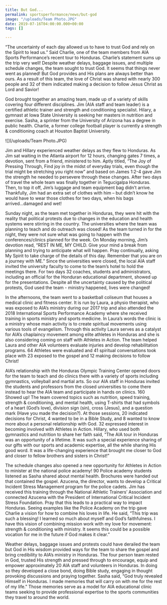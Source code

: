 ```yaml
---
title: But God...
permalink: sportsperformance/news/but-god
image: "/uploads/Team Photo.JPG"
date: 2019-07-16T04:00:00.000+00:00
tags: []

---
```

“The uncertainty of each day allowed us to have to trust God and rely on the Spirit to lead us.” Said Charlie, one of the team members from AIA Sports Performance’s recent tour to Honduras. Charlie’s statement sums up the trip very well! Despite weather delays, baggage issues, and multiple schedule changes, the team sought to trust God. It seems that things never went as planned! But God provides and His plans are always better than ours. As a result of this team, the love of Christ was shared with nearly 300 people and 32 of them indicated making a decision to follow Jesus Christ as Lord and Savior!

God brought together an amazing team, made up of a variety of skills covering four different disciplines. Jim (AIA staff and team leader) is a certified athletic trainer and strength and conditioning specialist. Hilary, a gymnast at Iowa State University is seeking her masters in nutrition and exercise. Sasha, a sprinter from the University of Arizona has a degree in public health. Charlie, a former college football player is currently a strength & conditioning coach at Houston Baptist University.

![](/uploads/Team Photo.JPG)

Jim and Hillary experienced weather delays as they flew to Honduras. As Jim sat waiting in the Atlanta airport for 12 hours, changing gates 7 times, a devotion, sent from a friend, ministered to him. Aptly titled, “The Joy of Pressing Through, Find joy in the midst of everyday trials, even though the trial might be stretching you right now” and based on James 1:2-4 gave Jim the strength he needed to persevere through these changes. After two days of travel the whole team was finally together in Tegucigalpa Honduras. Then, to top it off, Jim’s luggage and team equipment bag didn’t arrive. Thankfully, Jim had an extra set of clothes with him – but didn’t know he would have to wear those clothes for two days, when his bags arrived...damaged and wet!

Sunday night, as the team met together in Honduras, they were hit with the reality that political protests due to changes in the education and health systems were stirring in the country. The universities where the team was planning to teach and do outreach was closed! As the team turned in for the night, they were not sure what was going to happen with the conferences/clinics planned for the week. On Monday morning, Jim’s devotion read, “REST IN ME, MY CHILD. Give your mind a break from planning and trying to anticipate what will happen. Pray continually, asking My Spirit to take charge of the details of this day. Remember that you are on a journey with ME.” Since the universities were closed, the local AIA staff invited the university faculty to come to the team’s hotel to hold the meetings there. For two days 32 coaches, students and administrators, including an official for the Honduran educational department, showed up for the presentations. Despite all the uncertainty caused by the political protests, God used the team - ministry happened, lives were changed!

In the afternoons, the team went to a basketball coliseum that houses a medical clinic and fitness center. It is run by Laura, a physio therapist, who was exposed to AIA’s ministry during our 2017 trip and also attended the 2018 International Sports Performance Academy where she received training in sports ministry and sports medicine. In Laura’s words the clinic is a ministry whose main activity is to create spiritual movements using various tools of evangelism. Through this activity Laura serves as a catalyst for AIA’s chaplaincy movement among elite athletes in Honduras and she is also considering coming on staff with Athletes in Action. The team helped Laura and other AIA volunteers evaluate injuries and develop rehabilitation programs. 64 Athletes were evaluated and 41 spiritual conversations took place with 23 exposed to the gospel and 12 making decisions to follow Christ!

AIA’s relationship with the Honduras Olympic Training Center opened doors for the team to teach and do clinics there with a variety of sports including gymnastics, volleyball and martial arts. So our AIA staff in Honduras invited the students and professors from the closed universities to come there instead to hear the AIA team and participate in hands on clinics. 160 Showed up! The team covered topics such as nutrition, speed training, strength & conditioning, and mental health, using T-shirts that had symbols of a heart (God’s love), division sign (sin), cross (Jesus), and a question mark (Have you made the decision?). At those sessions, 20 indicated decisions for Christ, 4 wanted to be in a Bible Study, and 8 wanted to know more about a personal relationship with God. 32 expressed interest in becoming involved with Athletes in Action. Hillary, who used both gymnastics and nutrition to share her faith said, “The AIA tour in Honduras was an opportunity of a lifetime. It was such a special experience sharing of our gifts with our sports and academic expertise, all the while sharing His good word. It was a life-changing experience that brought me closer to God and closer to fellow brothers and sisters in Christ!”

The schedule changes also opened a new opportunity for Athletes in Action to minister at the national police academy! 90 Police academy students listened as Sasha shared about mental health. Brochures were handed out that contained the gospel. Azucena, the director, wants to develop a Critical Incident Stress Management program for the police cadets. Jim has received this training through the National Athletic Trainers’ Association and connected Azucena with the President of International Critical Incident Stress Foundation. Pray that this leads to a practical way to impact Honduras. Seeing examples like the Police Academy on the trip gave Charlie a vision for how to combine his loves in life. He said, “This trip was such a blessing! I learned so much about myself and God’s faithfulness. I have this vision of combining mission work with my love for movement: strength & conditioning with ministry. It seems this could be a possible vocation for me in the future if God makes it clear.”

Weather delays, baggage issues and protests could have derailed the team but God in His wisdom provided ways for the team to share the gospel and bring credibility to AIA’s ministry in Honduras. The four person team rested in God, trusted His strength and pressed through to encourage, equip and empower approximately 20 AIA staff and volunteers in Honduras. In doing so they developed a close bond, doing Bible study, engaging in thought provoking discussions and praying together. Sasha said, “God truly revealed Himself in Honduras. I made memories that will carry on with me for the rest of my life.” Those memories serve as a model for AIA educational clinic teams seeking to provide professional expertise to the sports communities they travel to around the world.